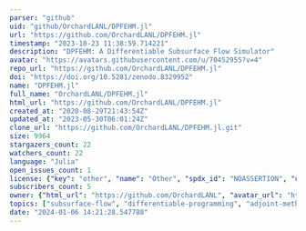 ```yaml
---
parser: "github"
uid: "github/OrchardLANL/DPFEHM.jl"
url: "https://github.com/OrchardLANL/DPFEHM.jl"
timestamp: "2023-10-23 11:38:59.714221"
description: "DPFEHM: A Differentiable Subsurface Flow Simulator"
avatar: "https://avatars.githubusercontent.com/u/70452955?v=4"
repo_url: "https://github.com/OrchardLANL/DPFEHM.jl"
doi: "https://doi.org/10.5281/zenodo.8329952"
name: "DPFEHM.jl"
full_name: "OrchardLANL/DPFEHM.jl"
html_url: "https://github.com/OrchardLANL/DPFEHM.jl"
created_at: "2020-08-29T21:43:54Z"
updated_at: "2023-05-30T06:01:24Z"
clone_url: "https://github.com/OrchardLANL/DPFEHM.jl.git"
size: 9964
stargazers_count: 22
watchers_count: 22
language: "Julia"
open_issues_count: 1
license: {"key": "other", "name": "Other", "spdx_id": "NOASSERTION", "url": null, "node_id": "MDc6TGljZW5zZTA="}
subscribers_count: 5
owner: {"html_url": "https://github.com/OrchardLANL", "avatar_url": "https://avatars.githubusercontent.com/u/70452955?v=4", "login": "OrchardLANL", "type": "Organization"}
topics: ["subsurface-flow", "differentiable-programming", "adjoint-method"]
date: "2024-01-06 14:21:28.547788"
---
```

